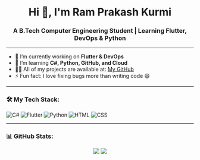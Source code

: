 <h1 align="center">Hi 👋, I'm Ram Prakash Kurmi</h1>
<h3 align="center">A B.Tech Computer Engineering Student | Learning Flutter, DevOps & Python</h3>

---

- 🔭 I’m currently working on **Flutter & DevOps**
- 🌱 I’m learning **C#, Python, GitHub, and Cloud**
- 👨‍💻 All of my projects are available at: [My GitHub](https://github.com/ram-459)
- ⚡ Fun fact: I love fixing bugs more than writing code 😄

---

### 🛠️ My Tech Stack:
![C#](https://img.shields.io/badge/C%23-239120?style=for-the-badge&logo=c-sharp&logoColor=white)
![Flutter](https://img.shields.io/badge/Flutter-02569B?style=for-the-badge&logo=flutter&logoColor=white)
![Python](https://img.shields.io/badge/Python-3776AB?style=for-the-badge&logo=python&logoColor=white)
![HTML](https://img.shields.io/badge/HTML-E34F26?style=for-the-badge&logo=html5&logoColor=white)
![CSS](https://img.shields.io/badge/CSS-1572B6?style=for-the-badge&logo=css3&logoColor=white)

---

### 📊 GitHub Stats:
<p align="center">
  <img src="https://github-readme-stats.vercel.app/api?username=ram-459&show_icons=true&theme=tokyonight" />
  <img src="https://github-readme-stats.vercel.app/api/top-langs/?username=ram-459&layout=compact&theme=tokyonight" />
</p>
